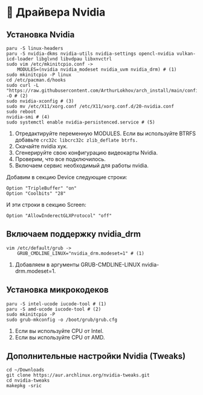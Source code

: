 # 🔋 Драйвера Nvidia

## Установка Nvidia

```
paru -S linux-headers
paru -S nvidia-dkms nvidia-utils nvidia-settings opencl-nvidia vulkan-icd-loader libglvnd libvdpau libxnvctrl
sudo vim /etc/mkinitcpio.conf ->
    MODULES=(nvidia nvidia_modeset nvidia_uvm nvidia_drm) # (1)
sudo mkinitcpio -P linux
cd /etc/pacman.d/hooks
sudo curl -L "https://raw.githubusercontent.com/ArthurLokhov/arch_install/main/configs/nvidia/nvidia.hook" -O # (2)
sudo nvidia-xconfig # (3)
sudo mv /etc/X11/xorg.conf /etc/X11/xorg.conf.d/20-nvidia.conf
sudo reboot
nvidia-smi # (4)
sudo systemctl enable nvidia-persistenced.service # (5)
```

1. Отредактируйте переменную MODULES. Если вы используйте BTRFS добавьте `crc32c libcrc32c zlib_deflate btrfs.`
2. Скачайте nvidia хук.
3. Сгенерируйте свою конфигурацию видеокарты Nvidia.
4. Проверим, что все подключилось.
5. Включаем сервис необходимый для работы nvidia.

Добавим в секцию Device следующие строки:

```
Option "TripleBuffer" "on"
Option "Coolbits" "28"
```

И эти строки в секцию Screen:

```
Option "AllowInderectGLXProtocol" "off"
```

## Включаем поддержку nvidia\_drm

```
vim /etc/default/grub ->
    GRUB_CMDLINE_LINUX="nvidia_drm.modeset=1" # (1)
```

1. Добавляем в аргументы GRUB-CMDLINE-LINUX nvidia-drm.modeset=1.

## Установка микрокодеков

```
paru -S intel-ucode iucode-tool # (1)
paru -S amd-ucode iucode-tool # (2)
sudo mkinitcpio -P
sudo grub-mkconfig -o /boot/grub/grub.cfg
```

1. Если вы используйте CPU от Intel.
2. Если вы используйте CPU от AMD.

## Дополнительные настройки Nvidia (Tweaks)

```
cd ~/Downloads
git clone https://aur.archlinux.org/nvidia-tweaks.git
cd nvidia-tweaks
makepkg -sric
```
